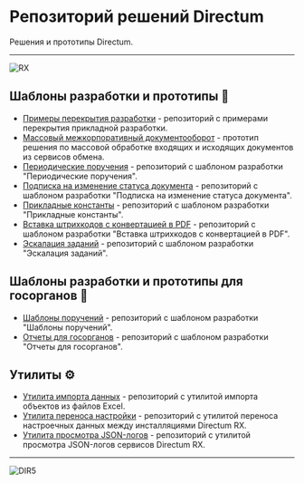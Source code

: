 
# Репозиторий решений Directum
Решения и прототипы Directum.

---

![RX](https://www.directum.ru/application/images/logo-rx.svg)

## Шаблоны разработки и прототипы :page_facing_up:
- [Примеры перекрытия разработки](https://github.com/DirectumCompany/rx-examples) - репозиторий с примерами перекрытия прикладной разработки.
- [Массовый межкорпоративный документооборот](https://github.com/DirectumCompany/rx-prototypes-bulkexchange) - прототип решения по массовой обработке входящих и исходящих документов из сервисов обмена.
- [Периодические поручения](https://github.com/DirectumCompany/rx-template-recurringactionitems) - репозиторий с шаблоном разработки "Периодические поручения".
- [Подписка на изменение статуса документа](https://github.com/DirectumCompany/rx-template-substodocchanges) - репозиторий с шаблоном разработки "Подписка на изменение статуса документа".
- [Прикладные константы](https://github.com/DirectumCompany/rx-template-settings) - репозиторий с шаблоном разработки "Прикладные константы".
- [Вставка штрихкодов с конвертацией в PDF](https://github.com/DirectumCompany/rx-template-barcodehandler) - репозиторий с шаблоном разработки "Вставка штрихкодов с конвертацией в PDF".
- [Эскалация заданий](https://github.com/DirectumCompany/rx-template-assignmentescalation) - репозиторий с шаблоном разработки "Эскалация заданий".

## Шаблоны разработки и прототипы для госорганов :page_facing_up:
- [Шаблоны поручений](https://github.com/DirectumCompany/rx-template-actionexecutiontemplate) - репозиторий с шаблоном разработки "Шаблоны поручений".
- [Отчеты для госорганов](https://github.com/DirectumCompany/rx-template-govreports) - репозиторий с шаблоном разработки "Отчеты для госорганов".

## Утилиты :gear:
- [Утилита импорта данных](https://github.com/DirectumCompany/rx-util-importdata) - репозиторий с утилитой импорта объектов из файлов Excel.
- [Утилита переноса настройки](https://github.com/DirectumCompany/rx-util-transfer) - репозиторий с утилитой переноса настроечных данных между инсталляциями Directum RX.
- [Утилита просмотра JSON-логов](https://github.com/DirectumCompany/DirectumLogViewer) - репозиторий с утилитой просмотра JSON-логов сервисов Directum RX.

---

![DIR5](https://www.directum.ru/application/images/logo-directum.svg)
